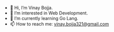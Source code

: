 - 👋 Hi, I’m Vinay Bojja.
- 👀 I’m interested in Web Development.
- 🌱 I’m currently learning Go Lang.
- 📫 How to reach me: vinay.bojja321@gmail.com

<!---
vinay-bojja/vinay-bojja is a ✨ special ✨ repository because its `README.md` (this file) appears on your GitHub profile.
You can click the Preview link to take a look at your changes.
--->
